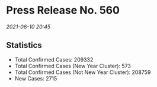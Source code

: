 
# Press Release No. 560
*2021-06-10 20:45*
## Statistics
* Total Confirmed Cases: 209332
* Total Confirmed Cases (New Year Cluster): 573
* Total Confirmed Cases (Not New Year Cluster): 208759
* New Cases: 2715



        
